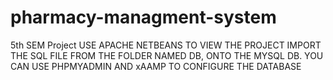 # pharmacy-managment-system
5th SEM Project
USE APACHE NETBEANS TO VIEW THE PROJECT
IMPORT THE SQL FILE FROM THE FOLDER NAMED DB, ONTO THE MYSQL DB.
YOU CAN USE PHPMYADMIN AND xAAMP TO CONFIGURE THE DATABASE
